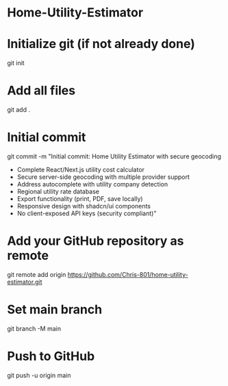 # Home-Utility-Estimator
# Initialize git (if not already done)
git init

# Add all files
git add .

# Initial commit
git commit -m "Initial commit: Home Utility Estimator with secure geocoding

- Complete React/Next.js utility cost calculator
- Secure server-side geocoding with multiple provider support
- Address autocomplete with utility company detection
- Regional utility rate database
- Export functionality (print, PDF, save locally)
- Responsive design with shadcn/ui components
- No client-exposed API keys (security compliant)"

# Add your GitHub repository as remote
git remote add origin https://github.com/Chris-801/home-utility-estimator.git

# Set main branch
git branch -M main

# Push to GitHub
git push -u origin main

